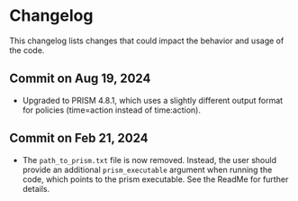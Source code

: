 Changelog
==============

This changelog lists changes that could impact the behavior and usage of the code.

Commit on Aug 19, 2024
-------------
- Upgraded to PRISM 4.8.1, which uses a slightly different output format for policies (time=action instead of time:action).

Commit on Feb 21, 2024
-------------
- The `path_to_prism.txt` file is now removed. Instead, the user should provide an additional `prism_executable` argument when running the code, which points to the prism executable. See the ReadMe for further details.